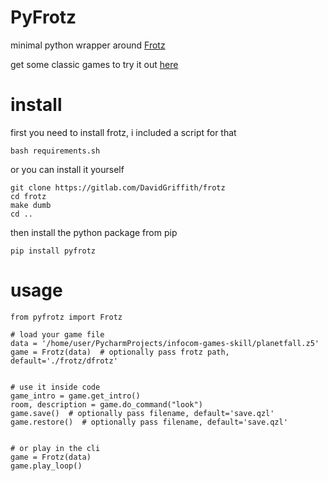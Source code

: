 # PyFrotz

minimal python wrapper around [Frotz](https://gitlab.com/DavidGriffith/frotz)

get some classic games to try it out [here](https://if.illuminion.de/infocom.html)


# install

first you need to install frotz, i included a script for that

    bash requirements.sh
    
or you can install it yourself

    git clone https://gitlab.com/DavidGriffith/frotz
    cd frotz
    make dumb
    cd ..
    
then install the python package from pip

    pip install pyfrotz
 

# usage

    from pyfrotz import Frotz
    
    # load your game file
    data = '/home/user/PycharmProjects/infocom-games-skill/planetfall.z5'
    game = Frotz(data)  # optionally pass frotz path, default='./frotz/dfrotz'
    
    
    # use it inside code
    game_intro = game.get_intro()
    room, description = game.do_command("look")
    game.save()  # optionally pass filename, default='save.qzl'
    game.restore()  # optionally pass filename, default='save.qzl'
    
    
    # or play in the cli
    game = Frotz(data)
    game.play_loop()

